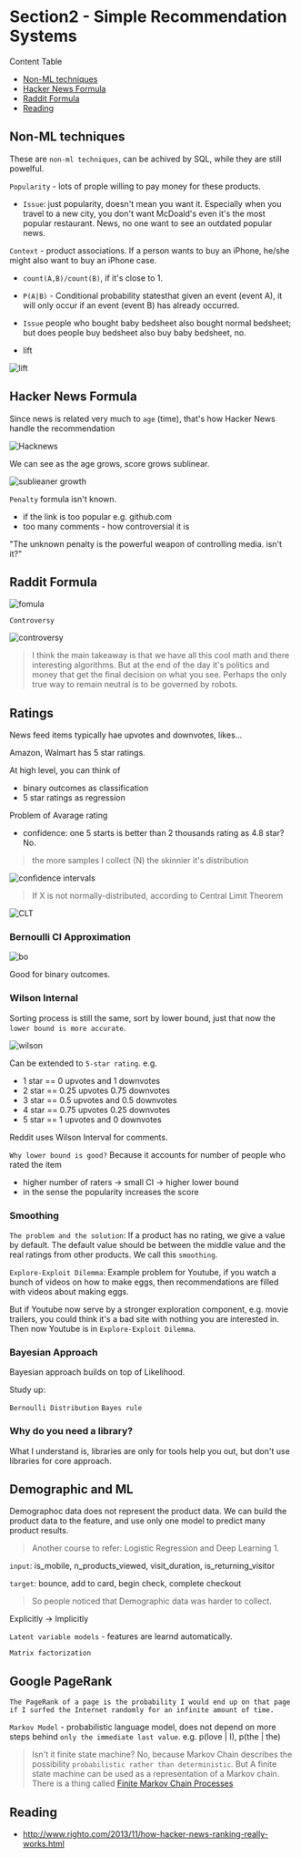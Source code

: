 
# Section2 - Simple Recommendation Systems

Content Table
- [Non-ML techniques](#Non-ML-techniques)
- [Hacker News Formula](#hacker-news-formula)
- [Raddit Formula](#Raddit-Formula)
- [Reading](#reading)

## Non-ML techniques
These are `non-ml techniques`, can be achived by SQL, while they are still powelful.

`Popularity` - lots of prople willing to pay money for these products.

- `Issue`: just popularity, doesn't mean you want it. Especially when you travel to a new city, you don't want McDoald's even it's the most popular restaurant. News, no one want to see an outdated popular news.

`Context` - product associations. If a person wants to buy an iPhone, he/she might also want to buy an iPhone case. 

- `count(A,B)/count(B)`, if it's close to 1.

- `P(A|B)` - Conditional probability statesthat given an event (event A), it will only occur if an event (event B) has already occurred. 

- `Issue` people who bought baby bedsheet also bought normal bedsheet; but does people buy bedsheet also buy baby bedsheet, no.

- lift

![lift](arts/2-lift.png)

## Hacker News Formula

Since news is related very much to `age` (time), that's how Hacker News handle the recommendation

![Hacknews](arts/2-popularity-age.png)

We can see as the age grows, score grows sublinear.

![sublieaner growth](arts/2-p-a-diagram.png)

`Penalty` formula isn't known.
- if the link is too popular e.g. github.com
- too many comments - how controversial it is


"The unknown penalty is the powerful weapon of controlling media. isn't it?"


## Raddit Formula

![fomula](arts/2-reddit.png)

`Controversy`

![controversy](arts/2-reddit-controversy.png)


>I think the main takeaway is that we have all this cool math and there interesting algorithms. But at the end of the day it's politics and money that get the final decision on what you see. Perhaps the only true way to remain neutral is to be governed by robots.


## Ratings
News feed items typically hae upvotes and downvotes, likes...

Amazon, Walmart has 5 star ratings.

At high level, you can think of
- binary outcomes as classification
- 5 star ratings as regression

Problem of Avarage rating
- confidence: one 5 starts is better than 2 thousands rating as 4.8 star? No.

>the more samples I collect (N) the skinnier it's distribution 

![confidence intervals](arts/2-con-in.png)

>If X is not normally-distributed, according to Central Limit Theorem

![CLT](arts/2-clt.png)

### Bernoulli CI Approximation

![bo](arts/2-bo.png)

Good for binary outcomes.

### Wilson Internal

Sorting process is still the same, sort by lower bound, just that now the `lower bound is more accurate`.

![wilson](arts/2-wilson.png)

Can be extended to `5-star rating`. e.g.
- 1 star == 0 upvotes and 1 downvotes
- 2 star == 0.25 upvotes 0.75 downvotes
- 3 star == 0.5 upvotes and 0.5 downvotes
- 4 star == 0.75 upvotes 0.25 downvotes
- 5 star == 1 upvotes and 0 downvotes

Reddit uses Wilson Interval for comments.

`Why lower bound is good?`
Because it accounts for number of people who rated the item
- higher number of raters -> small CI -> higher lower bound
- in the sense the popularity increases the score

### Smoothing

`The problem and the solution`: If a product has no rating, we give a value by default. The default value should be between the middle value and the real ratings from other products. We call this `smoothing`.

`Explore-Exploit Dilemma`:
Example problem for Youtube, if you watch a bunch of videos on how to make eggs, then recommendations are filled with videos about making eggs. 

But if Youtube now serve by a stronger exploration component, e.g. movie trailers, you could think it's a bad site with nothing you are interested in. Then now Youtube is in `Explore-Exploit Dilemma`.

### Bayesian Approach
Bayesian approach builds on top of Likelihood.

Study up:

`Bernoulli Distribution`
`Bayes rule`

### Why do you need a library?

What I understand is, libraries are only for tools help you out, but don't use libraries for core approach.

## Demographic and ML
Demographoc data does not represent the product data. We can build the product data to the feature, and use only one model to predict many product results.

>Another course to refer: Logistic Regression and Deep Learning 1.

`input`: is_mobile, n_products_viewed, visit_duration, is_returning_visitor

`target`: bounce, add to card, begin check, complete checkout

>So people noticed that Demographic data was harder to collect.

Explicitly -> Implicitly

`Latent variable models` - features are learnd automatically.

`Matrix factorization`

## Google PageRank

`The PageRank of a page is the probability I would end up on that page if I surfed the Internet randomly for an infinite amount of time.`

`Markov Model` - probabilistic language model, does not depend on more steps behind `only the immediate last value`. e.g. p(love | I), p(the | the)

>Isn't it finite state machine? No, because Markov Chain describes the possibility `probabilistic rather than deterministic`. But A finite state machine can be used as a representation of a Markov chain. There is a thing called [Finite Markov Chain Processes](https://en.wikipedia.org/wiki/Finite-state_machine#Finite_Markov_chain_processes)








## Reading
- http://www.righto.com/2013/11/how-hacker-news-ranking-really-works.html
